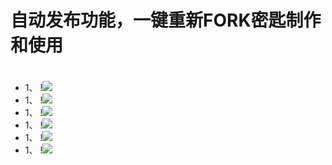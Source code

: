 # 自动发布功能，一键重新FORK密匙制作和使用
#
- 1、
!<img src="https://github.com/danshui-git/shuoming/blob/master/doc/jm1.png" />
- 1、
!<img src="https://github.com/danshui-git/shuoming/blob/master/doc/jm2.png" />
- 1、
!<img src="https://github.com/danshui-git/shuoming/blob/master/doc/jm3.png" />
- 1、
!<img src="https://github.com/danshui-git/shuoming/blob/master/doc/jm4.png" />
- 1、
!<img src="https://github.com/danshui-git/shuoming/blob/master/doc/jm5.png" />
- 1、
!<img src="https://github.com/danshui-git/shuoming/blob/master/doc/jm6.png" />
